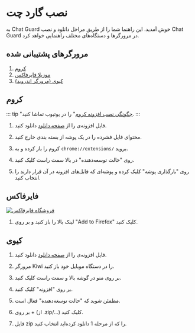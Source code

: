 # نصب گارد چت

به Chat Guard خوش آمدید. این راهنما شما را از طریق مراحل دانلود و نصب Chat Guard در مرورگرها و دستگاه‌های مختلف راهنمایی خواهد کرد.

## مرورگرهای پشتیبانی شده

1. [کروم](#کروم)
2. [موزیلا فایرفاکس](#فایرفاکس)
3. [کیوی (مرورگر اندروید)](#کیوی)

## کروم

::: tip
"[چگونگی نصب افزونه کروم](https://www.youtube.com/watch?v=yNFwFQrc27Q)" را در یوتیوب تماشا کنید.
:::

1. فایل افزونه‌ی را از [صفحه دانلود](https://github.com/PrivacyForge/ChatGuard/releases) دانلود کنید.

2. محتوای فایل فشرده را در یک پوشه از بسته بندی خارج کنید.

3. کروم را باز کرده و به `chrome://extensions/` بروید.

4. روی "حالت توسعه‌دهنده" در بالا سمت راست کلیک کنید.

5. روی "بارگذاری پوشه" کلیک کرده و پوشه‌ای که فایل‌های افزونه در آن قرار دارند را انتخاب کنید.

## فایرفاکس

[![فروشگاه فایرفاکس](/images/firefoxStore.svg)](https://addons.mozilla.org/en-GB/firefox/addon/chatguard/)

1. لینک بالا را باز کنید و بر روی "Add to Firefox" کلیک کنید.

## کیوی

1. فایل افزونه‌ی را از [صفحه دانلود](https://github.com/PrivacyForge/ChatGuard/releases) دانلود کنید.

2. مرورگر Kiwi را در دستگاه موبایل خود باز کنید.

3. بر روی منو در گوشه بالا و سمت راست کلیک کنید.

4. بر روی "افزونه" کلیک کنید.

5. مطمئن شوید که "حالت توسعه‌دهنده" فعال است.

6. بر روی + (از .zip/...) کلیک کنید.

7. فایل zip را که از مرحله 1 دانلود کرده‌اید انتخاب کنید.
